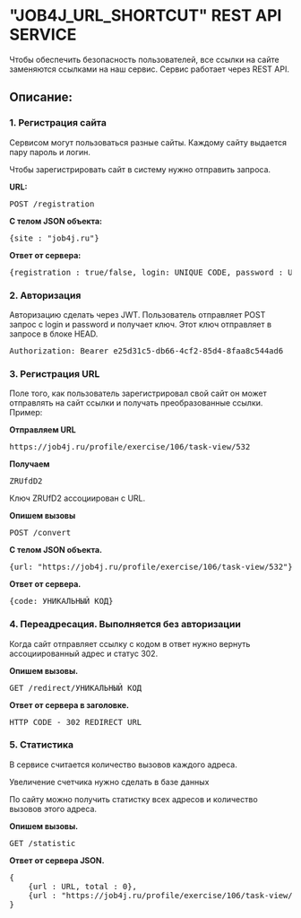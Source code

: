 # "JOB4J_URL_SHORTCUT" REST API SERVICE

Чтобы обеспечить безопасность пользователей, все ссылки на сайте заменяются ссылками на наш сервис.
Сервис работает через REST API.
## Описание:

### 1. Регистрация сайта

Сервисом могут пользоваться разные сайты. Каждому сайту выдается пару пароль и логин.

Чтобы зарегистрировать сайт в систему нужно отправить запроса.

<b>URL:</b>

<pre>POST /registration</pre>

<b>C телом JSON объекта:</b>

<pre>{site : "job4j.ru"}</pre>

<b>Ответ от сервера:</b>

<pre>{registration : true/false, login: UNIQUE_CODE, password : UNIQUE_CODE}</pre>

### 2. Авторизация
Авторизацию сделать через JWT. Пользователь отправляет POST запрос с login и password и получает ключ.
Этот ключ отправляет в запросе в блоке HEAD.

<pre>Authorization: Bearer e25d31c5-db66-4cf2-85d4-8faa8c544ad6</pre>

### 3. Регистрация URL
Поле того, как пользователь зарегистрировал свой сайт он может отправлять на сайт ссылки и получать преобразованные ссылки.
Пример:

<b>Отправляем URL</b>
<pre>https://job4j.ru/profile/exercise/106/task-view/532</pre>

<b>Получаем</b>
<pre>ZRUfdD2</pre>

Ключ ZRUfD2 ассоциирован с URL.

<b>Опишем вызовы</b>
<pre>POST /convert</pre>

<b>C телом JSON объекта.</b>
<pre>{url: "https://job4j.ru/profile/exercise/106/task-view/532"}</pre>

<b>Ответ от сервера.</b>
<pre>{code: УНИКАЛЬНЫЙ_КОД}</pre>

### 4. Переадресация. Выполняется без авторизации
Когда сайт отправляет ссылку с кодом в ответ нужно вернуть ассоциированный адрес и статус 302.

<b>Опишем вызовы.</b>
<pre>GET /redirect/УНИКАЛЬНЫЙ_КОД</pre>

<b>Ответ от сервера в заголовке.</b>
<pre>HTTP CODE - 302 REDIRECT URL</pre>

### 5. Статистика
В сервисе считается количество вызовов каждого адреса.

Увеличение счетчика нужно сделать в базе данных

По сайту можно получить статистку всех адресов и количество вызовов этого адреса.

<b>Опишем вызовы.</b>
<pre>GET /statistic</pre>

<b>Ответ от сервера JSON.</b>
<pre>{
    {url : URL, total : 0},
    {url : "https://job4j.ru/profile/exercise/106/task-view/532", total : 103}
}</pre>

